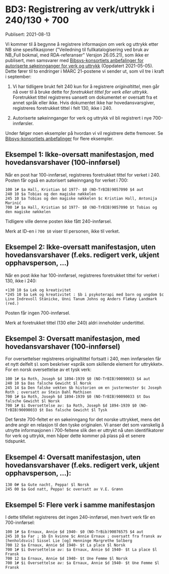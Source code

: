 # BD3: Registrering av verk/uttrykk i 240/130 + 700

Publisert: 2021-08-13

Vi kommer til å begynne å registrere informasjon om verk og uttrykk etter NB sine spesifikasjoner ("Veiledning til fullkatalogisering ved bruk av NB_Full bokmal, med RDA-referanser" Versjon 26.05.21), som ikke er publisert, men samsvarer med [Bibsys-konsortiets anbefalinger for autoriserte søkeinnganger for verk og uttrykk](https://rdakatalogisering.unit.no/autoriserte-sokeinnganger-for-verk-og-uttrykk/) (Oppdatert 2021-05-05). Dette fører til to endringer i MARC 21-postene vi sender ut, som vil tre i kraft i september:

1. Vi har tidligere brukt felt 240 kun for å registrere *originaltittel*, men går nå over til å bruke dette for *foretrukket tittel for verk eller uttrykk*. Foretrukket tittel registreres uansett om dokumentet er oversatt fra et annet språk eller ikke. Hvis dokumentet ikke har hovedansvarsgiver, registreres foretrukket tittel i felt 130, ikke i 240.

2. Autoriserte søkeinnganger for verk og uttrykk vil bli registrert i nye 700-innførsler.

Under følger noen eksempler på hvordan vi vil registrere dette fremover.
Se [Bibsys-konsortiets anbefalinger](https://rdakatalogisering.unit.no/autoriserte-sokeinnganger-for-verk-og-uttrykk/) for flere eksempler.

## Eksempel 1: Ikke-oversatt manifestasjon, med hovedansvarshaver (100-innførsel)

Når en post har 100-innførsel, registreres foretrukket tittel for verket i 240. Posten får også en autorisert søkeinngang for verket i 700:

```
100 1# $a Hall, Kristian $d 1977- $0 (NO-TrBIB)9057090 $4 aut 
240 10 $a Tobias og den magiske nøkkelen
245 10 $a Tobias og den magiske nøkkelen $c Kristian Hall, Antonija Marinić
700 1# $a Hall, Kristian $d 1977- $0 (NO-TrBIB)9057090 $t Tobias og den magiske nøkkelen
```

Tidligere ville denne posten ikke fått 240-innførsel.

Merk at ID-en i `700 $0` viser til personen, ikke til verket.

## Eksempel 2: Ikke-oversatt manifestasjon, uten hovedansvarshaver (f.eks. redigert verk, ukjent opphavsperson, …)

Når en post ikke har 100-innførsel, registreres foretrukket tittel for verket i 130, ikke i 240:

```
+130 10 $a Lek og kreativitet
*245 10 $a Lek og kreativitet : $b i psykoterapi med barn og ungdom $c Line Indrevoll Stänicke, Unni Tanum Johns og Anders Flækøy Landmark (red.)
```

Posten får ingen 700-innførsel.

Merk at foretrukket tittel (130 eller 240) aldri inneholder undertittel.

## Eksempel 3: Oversatt manifestasjon, med hovedansvarshaver (100-innførsel)

For oversettelser registreres originaltittel fortsatt i 240, men innførselen får et nytt delfelt `$l` som beskriver
«språk som skillende element for uttrykket». For en norsk oversettelse av et tysk verk:

```
100 1# $a Roth, Joseph $d 1894-1939 $0 (NO-TrBIB)90090033 $4 aut
240 10 $a Das falsche Gewicht $l Norsk 
245 14 $a Den falske vekten $b historien om en justermester $c Joseph Roth ; oversatt av Stein Dahl Mathisen
700 1# $a Roth, Joseph $d 1894-1939 $0 (NO-TrBIB)90090033 $t Das falsche Gewicht $l Norsk 
700 1# $i Oversettelse av: $a Roth, Joseph $d 1894-1939 $0 (NO-TrBIB)90090033 $t Das falsche Gewicht $l Tysk 
```

Det første 700-feltet er en søkeinngang for det norske uttrykket, mens det andre angir en relasjon til den tyske originalen.
Vi anser det som vanskelig å utnytte informasjonen i 700-feltene slik den er uttrykt nå uten identifikatorer for verk og uttrykk,
men håper dette kommer på plass på et senere tidspunkt.

## Eksempel 4: Oversatt manifestasjon, uten hovedansvarshaver (f.eks. redigert verk, ukjent opphavsperson, …):

```
130 0# $a Gute nacht, Peppa! $l Norsk
245 00 $a God natt, Peppa! $c oversatt av V.E. Grønn
```

## Eksempel 5: Flere verk i samme manifestasjon

I dette tilfellet registreres det ingen 240-innførsel, men hvert verk får en 700-innførsel:

```
100 1# $a Ernaux, Annie $d 1940- $0 (NO-TrBib)90076575 $4 aut 
245 10 $a Far ; $b En kvinne $c Annie Ernaux ; oversatt fra fransk av [henholdsvis] Sissel Lie [og] Henninge Margrethe Solberg 
700 12 $a Ernaux, Annie $d 1940- $t La place $l Norsk 
700 1# $i Oversettelse av: $a Ernaux, Annie $d 1940- $t La place $l Fransk 
700 12 $a Ernaux, Annie $d 1940- $t Une Femme $l Norsk 
700 1# $i Oversettelse av: $a Ernaux, Annie $d 1940- $t Une Femme $l Fransk 
```
